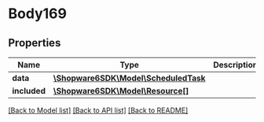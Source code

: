 # Body169

## Properties
Name | Type | Description | Notes
------------ | ------------- | ------------- | -------------
**data** | [**\Shopware6SDK\Model\ScheduledTask**](ScheduledTask.md) |  | [optional] 
**included** | [**\Shopware6SDK\Model\Resource[]**](Resource.md) |  | [optional] 

[[Back to Model list]](../../README.md#documentation-for-models) [[Back to API list]](../../README.md#documentation-for-api-endpoints) [[Back to README]](../../README.md)

